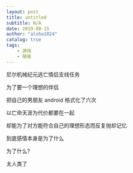 ```yaml
---
layout: post
title: untitled
subtitle: N/A
date: 2019-08-15
author: "aloha1024"
catalog: true
tags:
    - 游戏
    - 随笔
---
```


尼尔机械纪元逃亡情侣支线任务

为了要一个理想的伴侣

把自己的男朋友 android 格式化了六次

以亡命天涯为代价都要在一起

却能为了对方能符合自己的理想形态而反复抛却记忆

到底感情本身是为了什么

为了什么?

太人类了

